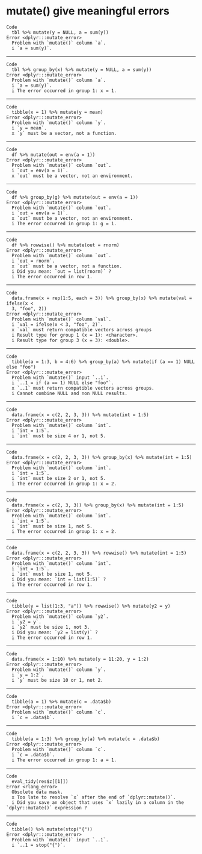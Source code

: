 # mutate() give meaningful errors

    Code
      tbl %>% mutate(y = NULL, a = sum(y))
    Error <dplyr:::mutate_error>
      Problem with `mutate()` column `a`.
      i `a = sum(y)`.

---

    Code
      tbl %>% group_by(x) %>% mutate(y = NULL, a = sum(y))
    Error <dplyr:::mutate_error>
      Problem with `mutate()` column `a`.
      i `a = sum(y)`.
      i The error occurred in group 1: x = 1.

---

    Code
      tibble(x = 1) %>% mutate(y = mean)
    Error <dplyr:::mutate_error>
      Problem with `mutate()` column `y`.
      i `y = mean`.
      x `y` must be a vector, not a function.

---

    Code
      df %>% mutate(out = env(a = 1))
    Error <dplyr:::mutate_error>
      Problem with `mutate()` column `out`.
      i `out = env(a = 1)`.
      x `out` must be a vector, not an environment.

---

    Code
      df %>% group_by(g) %>% mutate(out = env(a = 1))
    Error <dplyr:::mutate_error>
      Problem with `mutate()` column `out`.
      i `out = env(a = 1)`.
      x `out` must be a vector, not an environment.
      i The error occurred in group 1: g = 1.

---

    Code
      df %>% rowwise() %>% mutate(out = rnorm)
    Error <dplyr:::mutate_error>
      Problem with `mutate()` column `out`.
      i `out = rnorm`.
      x `out` must be a vector, not a function.
      i Did you mean: `out = list(rnorm)` ?
      i The error occurred in row 1.

---

    Code
      data.frame(x = rep(1:5, each = 3)) %>% group_by(x) %>% mutate(val = ifelse(x <
      3, "foo", 2))
    Error <dplyr:::mutate_error>
      Problem with `mutate()` column `val`.
      i `val = ifelse(x < 3, "foo", 2)`.
      x `val` must return compatible vectors across groups
      i Result type for group 1 (x = 1): <character>.
      i Result type for group 3 (x = 3): <double>.

---

    Code
      tibble(a = 1:3, b = 4:6) %>% group_by(a) %>% mutate(if (a == 1) NULL else "foo")
    Error <dplyr:::mutate_error>
      Problem with `mutate()` input `..1`.
      i `..1 = if (a == 1) NULL else "foo"`.
      x `..1` must return compatible vectors across groups.
      i Cannot combine NULL and non NULL results.

---

    Code
      data.frame(x = c(2, 2, 3, 3)) %>% mutate(int = 1:5)
    Error <dplyr:::mutate_error>
      Problem with `mutate()` column `int`.
      i `int = 1:5`.
      i `int` must be size 4 or 1, not 5.

---

    Code
      data.frame(x = c(2, 2, 3, 3)) %>% group_by(x) %>% mutate(int = 1:5)
    Error <dplyr:::mutate_error>
      Problem with `mutate()` column `int`.
      i `int = 1:5`.
      i `int` must be size 2 or 1, not 5.
      i The error occurred in group 1: x = 2.

---

    Code
      data.frame(x = c(2, 3, 3)) %>% group_by(x) %>% mutate(int = 1:5)
    Error <dplyr:::mutate_error>
      Problem with `mutate()` column `int`.
      i `int = 1:5`.
      i `int` must be size 1, not 5.
      i The error occurred in group 1: x = 2.

---

    Code
      data.frame(x = c(2, 2, 3, 3)) %>% rowwise() %>% mutate(int = 1:5)
    Error <dplyr:::mutate_error>
      Problem with `mutate()` column `int`.
      i `int = 1:5`.
      i `int` must be size 1, not 5.
      i Did you mean: `int = list(1:5)` ?
      i The error occurred in row 1.

---

    Code
      tibble(y = list(1:3, "a")) %>% rowwise() %>% mutate(y2 = y)
    Error <dplyr:::mutate_error>
      Problem with `mutate()` column `y2`.
      i `y2 = y`.
      i `y2` must be size 1, not 3.
      i Did you mean: `y2 = list(y)` ?
      i The error occurred in row 1.

---

    Code
      data.frame(x = 1:10) %>% mutate(y = 11:20, y = 1:2)
    Error <dplyr:::mutate_error>
      Problem with `mutate()` column `y`.
      i `y = 1:2`.
      i `y` must be size 10 or 1, not 2.

---

    Code
      tibble(a = 1) %>% mutate(c = .data$b)
    Error <dplyr:::mutate_error>
      Problem with `mutate()` column `c`.
      i `c = .data$b`.

---

    Code
      tibble(a = 1:3) %>% group_by(a) %>% mutate(c = .data$b)
    Error <dplyr:::mutate_error>
      Problem with `mutate()` column `c`.
      i `c = .data$b`.
      i The error occurred in group 1: a = 1.

---

    Code
      eval_tidy(res$z[[1]])
    Error <rlang_error>
      Obsolete data mask.
      x Too late to resolve `x` after the end of `dplyr::mutate()`.
      i Did you save an object that uses `x` lazily in a column in the `dplyr::mutate()` expression ?

---

    Code
      tibble() %>% mutate(stop("{"))
    Error <dplyr:::mutate_error>
      Problem with `mutate()` input `..1`.
      i `..1 = stop("{")`.

